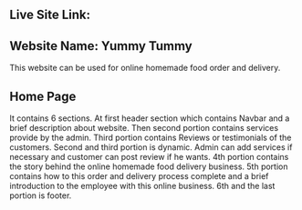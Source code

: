 ## Live Site Link:

## Website Name: Yummy Tummy
This website can be used for online homemade food order and delivery.

## Home Page
It contains 6 sections. At first header section which contains Navbar and a brief description about website. Then second portion contains services provide by the admin. Third portion contains Reviews or testimonials of the customers. Second and third portion is dynamic. Admin can add services if necessary and customer can post review if he wants. 4th portion contains the story behind the online homemade food delivery business. 5th portion contains how to this order and delivery process complete and a brief introduction to the employee with this online business. 6th and the last portion is footer.
